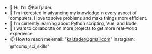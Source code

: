 - 👋 Hi, I’m @KaiTjader.
- 👀 I’m interested in advancing my knowledge in every aspect of computers. I love to solve problems and make things more efficient.
- 🌱 I’m currently learning about Python scripting, Vue, and Node.
- 💞️ I want to collaborate on more projects to get more real-world experience.
- 📫 How to reach me email: "kai.tjader@gmail.com" instagram: @"comp_sci_skills"
